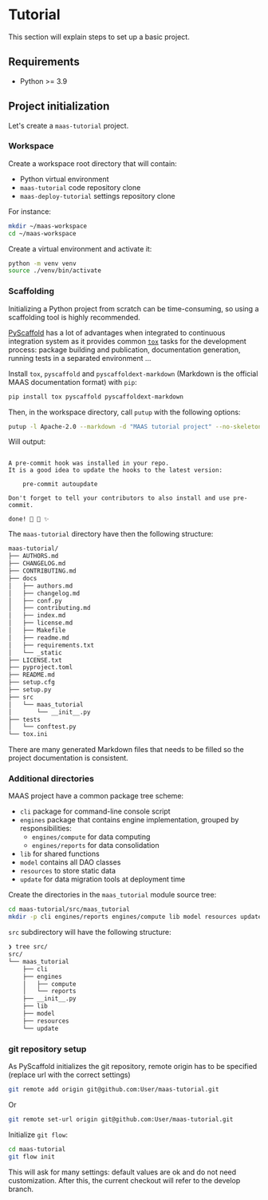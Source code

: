 # Tutorial

This section will explain steps to set up a basic project.

## Requirements

- Python >= 3.9

## Project initialization

Let's create a `maas-tutorial` project.

### Workspace

Create a workspace root directory that will contain:

- Python virtual environment
- `maas-tutorial` code repository clone
- `maas-deploy-tutorial` settings repository clone

For instance:

```bash
mkdir ~/maas-workspace
cd ~/maas-workspace
```

Create a virtual environment and activate it:

```bash
python -m venv venv
source ./venv/bin/activate
```

### Scaffolding

Initializing a Python project from scratch can be time-consuming, so using a scaffolding tool is highly recommended.

[PyScaffold](https://pyscaffold.org/en/stable/) has a lot of advantages when integrated to continuous integration system as it provides common [`tox`](https://tox.wiki/) tasks for the development process: package building and publication, documentation generation, running tests in a separated environment ...

Install `tox`, `pyscaffold` and `pyscaffoldext-markdown` (Markdown is the official MAAS documentation format) with `pip`:

```bash
pip install tox pyscaffold pyscaffoldext-markdown
```

Then, in the workspace directory, call `putup` with the following options:

```bash
putup -l Apache-2.0 --markdown -d "MAAS tutorial project" --no-skeleton --gitlab maas-tutorial
```

Will output:

```

A pre-commit hook was installed in your repo.
It is a good idea to update the hooks to the latest version:

    pre-commit autoupdate

Don't forget to tell your contributors to also install and use pre-commit.

done! 🐍 🌟 ✨

```

The `maas-tutorial` directory have then the following structure:

```bash
maas-tutorial/
├── AUTHORS.md
├── CHANGELOG.md
├── CONTRIBUTING.md
├── docs
│   ├── authors.md
│   ├── changelog.md
│   ├── conf.py
│   ├── contributing.md
│   ├── index.md
│   ├── license.md
│   ├── Makefile
│   ├── readme.md
│   ├── requirements.txt
│   └── _static
├── LICENSE.txt
├── pyproject.toml
├── README.md
├── setup.cfg
├── setup.py
├── src
│   └── maas_tutorial
│       └── __init__.py
├── tests
│   └── conftest.py
└── tox.ini
```

There are many generated Markdown files that needs to be filled so the project documentation is consistent.

### Additional directories

MAAS project have a common package tree scheme:

- `cli` package for command-line console script
- `engines` package that contains engine implementation, grouped by responsibilities:
  - `engines/compute` for data computing
  - `engines/reports` for data consolidation
- `lib` for shared functions
- `model` contains all DAO classes
- `resources` to store static data
- `update` for data migration tools at deployment time

Create the directories in the `maas_tutorial` module source tree:

```bash
cd maas-tutorial/src/maas_tutorial
mkdir -p cli engines/reports engines/compute lib model resources update
```

`src` subdirectory will have the following structure:

```bash
❯ tree src/
src/
└── maas_tutorial
    ├── cli
    ├── engines
    │   ├── compute
    │   └── reports
    ├── __init__.py
    ├── lib
    ├── model
    ├── resources
    └── update
```

### git repository setup

As PyScaffold initializes the git repository, remote origin has to be specified (replace url with the correct settings)

```bash
git remote add origin git@github.com:User/maas-tutorial.git
```

Or

```bash
git remote set-url origin git@github.com:User/maas-tutorial.git
```

Initialize `git flow`:

```bash
cd maas-tutorial
git flow init
```

This will ask for many settings: default values are ok and do not need customization.
After this, the current checkout will refer to the develop branch.
